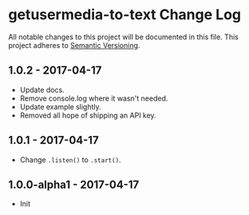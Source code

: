 # getusermedia-to-text Change Log
All notable changes to this project will be documented in this file.
This project adheres to [Semantic Versioning](http://semver.org/).

## 1.0.2 - 2017-04-17
* Update docs.
* Remove console.log where it wasn't needed.
* Update example slightly.
* Removed all hope of shipping an API key.

## 1.0.1 - 2017-04-17
* Change `.listen()` to `.start()`.

## 1.0.0-alpha1 - 2017-04-17
* Init

